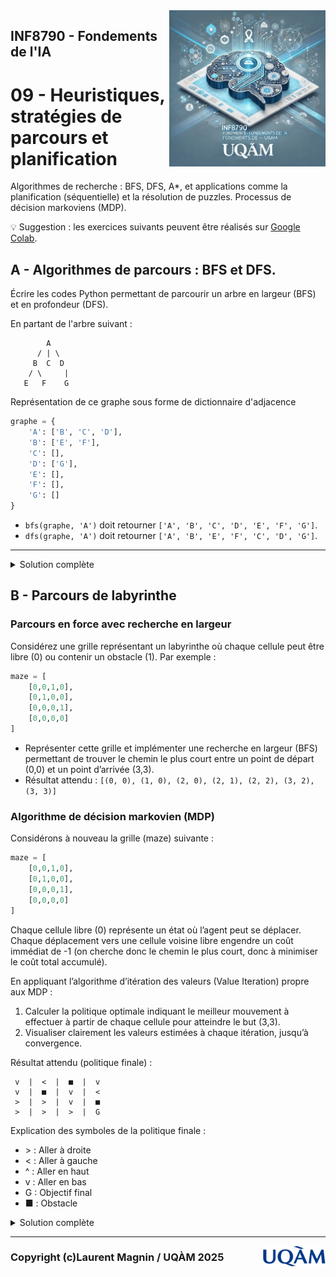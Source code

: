 <script type="text/javascript" async
  src="https://polyfill.io/v3/polyfill.min.js?features=es6">
</script>
<script type="text/javascript" async>
  window.MathJax = {
    tex: {
      inlineMath: [['$', '$'], ['\\(', '\\)']],  // Enables single $ for inline math
      displayMath: [['$$', '$$'], ['\\[', '\\]']]
    },
    svg: {
      fontCache: 'global'
    }
  };
</script>
<script type="text/javascript" async
  src="https://cdnjs.cloudflare.com/ajax/libs/mathjax/3.2.2/es5/tex-mml-chtml.js">
</script>

<img style="float: right;" src="../../images/image_inf8790.png" alt="image_inf8790" width="250"/>

## INF8790 - Fondements de l'IA
# 09 - Heuristiques, stratégies de parcours et planification

Algorithmes de recherche : BFS, DFS, A*, et applications comme la planification (séquentielle) et la résolution de puzzles. Processus de décision markoviens (MDP).

:bulb: Suggestion : les exercices suivants peuvent être réalisés sur [Google Colab](https://colab.google).

## A - Algorithmes de parcours : BFS et DFS.

Écrire les codes Python permettant de parcourir un arbre en largeur (BFS) et en profondeur (DFS).

En partant de l'arbre suivant :

```
        A
      / | \
     B  C  D
    / \     |
   E   F    G
```

Représentation de ce graphe sous forme de dictionnaire d'adjacence
```Python
graphe = {
    'A': ['B', 'C', 'D'],
    'B': ['E', 'F'],
    'C': [],
    'D': ['G'],
    'E': [],
    'F': [],
    'G': []
}
```

- `bfs(graphe, 'A')` doit retourner `['A', 'B', 'C', 'D', 'E', 'F', 'G']`.
- `dfs(graphe, 'A')` doit retourner `['A', 'B', 'E', 'F', 'C', 'D', 'G']`.


---
<details>
  <summary>Solution complète</summary>
  <a href="https://colab.research.google.com/drive/1Vag8CpZVeZaI_N324OmH9Jynz1-4NETy?usp=sharing">inf8790_bfs_dfs.ipynb</a>
</details>

## B - Parcours de labyrinthe

### Parcours en force avec recherche en largeur

Considérez une grille représentant un labyrinthe où chaque cellule peut être libre (0) ou contenir un obstacle (1). Par exemple :

```Python
maze = [
    [0,0,1,0],
    [0,1,0,0],
    [0,0,0,1],
    [0,0,0,0]
]
```

- Représenter cette grille et implémenter une recherche en largeur (BFS) permettant de trouver le chemin le plus court entre un point de départ (0,0) et un point d’arrivée (3,3).
- Résultat attendu : `[(0, 0), (1, 0), (2, 0), (2, 1), (2, 2), (3, 2), (3, 3)]`

### Algorithme de décision markovien (MDP)

Considérons à nouveau la grille (maze) suivante :
```Python
maze = [
    [0,0,1,0],
    [0,1,0,0],
    [0,0,0,1],
    [0,0,0,0]
]
```
Chaque cellule libre (0) représente un état où l’agent peut se déplacer. Chaque déplacement vers une cellule voisine libre engendre un coût immédiat de -1 (on cherche donc le chemin le plus court, donc à minimiser le coût total accumulé).

En appliquant l’algorithme d’itération des valeurs (Value Iteration) propre aux MDP :
1.	Calculer la politique optimale indiquant le meilleur mouvement à effectuer à partir de chaque cellule pour atteindre le but (3,3).
2.	Visualiser clairement les valeurs estimées à chaque itération, jusqu’à convergence.

Résultat attendu (politique finale) :
```
 v  |  <  |  ■  |  v 
 v  |  ■  |  v  |  < 
 >  |  >  |  v  |  ■ 
 >  |  >  |  >  |  G 
```
Explication des symboles de la politique finale :
-	\> : Aller à droite
-	< : Aller à gauche
-	^ : Aller en haut
-	v : Aller en bas
-	G : Objectif final
-	■ : Obstacle

<details>
  <summary>Solution complète</summary>
    La solution complète sera révélée samedi soir prochain.
<div style="display: none;">
  <a href="https://colab.research.google.com/drive/1vinu7VcqrKGSLUusIUMcL6eLyIh8Odds?usp=sharing">inf8790_labyrinthe.ipynb</a>
</div>
</details>

--------------- 

<img style="float: right;" align="right" src="../../images/uqam.png" alt="uqàm" width="100"/>

### Copyright (c)Laurent Magnin / UQÀM 2025